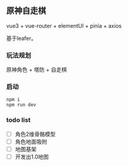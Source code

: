 ## 原神自走棋

vue3 + vue-router + elementUI + pinia + axios

基于leafer。

### 玩法规划
原神角色 + 塔防 + 自走棋

### 启动

```
npm i
npm run dev
```

### todo list
- [ ] 角色2维骨骼模型
- [ ] 角色地面吸附
- [ ] 地图基架
- [ ] 开发出1.0地图